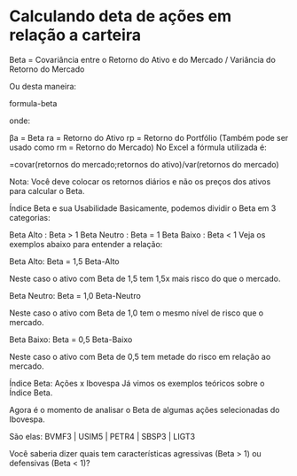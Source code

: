 # Calculando deta de ações em relação a carteira

Beta = Covariância entre o Retorno do Ativo e do Mercado / Variância do Retorno do Mercado

Ou desta maneira:

formula-beta

onde:

βa = Beta
ra = Retorno do Ativo
rp = Retorno do Portfólio (Também pode ser usado como rm = Retorno do Mercado)
No Excel a fórmula utilizada é:

=covar(retornos do mercado;retornos do ativo)/var(retornos do mercado)

Nota: Você deve colocar os retornos diários e não os preços dos ativos para calcular o Beta.

Índice Beta e sua Usabilidade
Basicamente, podemos dividir o Beta em 3 categorias:

Beta Alto : Beta > 1
Beta Neutro : Beta = 1
Beta Baixo : Beta < 1
Veja os exemplos abaixo para entender a relação:

Beta Alto: Beta = 1,5
Beta-Alto

Neste caso o ativo com Beta de 1,5 tem 1,5x mais risco do que o mercado.

Beta Neutro: Beta = 1,0
Beta-Neutro

Neste caso o ativo com Beta de 1,0 tem o mesmo nível de risco que o mercado.

Beta Baixo: Beta = 0,5
Beta-Baixo

Neste caso o ativo com Beta de 0,5 tem metade do risco em relação ao mercado.

Índice Beta: Ações x Ibovespa
Já vimos os exemplos teóricos sobre o Índice Beta.

Agora é o momento de analisar o Beta de algumas ações selecionadas do Ibovespa.

São elas: BVMF3 | USIM5 | PETR4 | SBSP3 | LIGT3

Você saberia dizer quais tem características agressivas (Beta > 1) ou defensivas (Beta < 1)?
